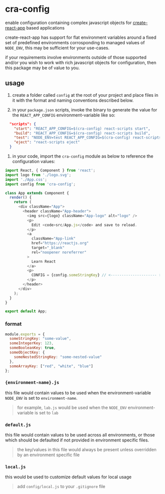 # cra-config

enable configuration containing complex javascript objects for [create-react-app](https://facebook.github.io/create-react-app/) based applications

create-react-app has support for flat environment variables around a fixed set of predefined environments corrosponding to managed values of `NODE_ENV`, this may be sufficient for your use-cases.

if your requirements involve environments outside of those supported and/or you wish to work with rich javascript objects for configuration, then this package may be of value to you.

## usage

1. create a folder called `config` at the root of your project and place files in it with the format and naming conventions described below.

1. in your `package.json` scripts, invoke the binary to generate the value for the `REACT_APP_CONFIG` environment-variable like so:

```json
  "scripts": {
    "start": "REACT_APP_CONFIG=$(cra-config) react-scripts start",
    "build": "REACT_APP_CONFIG=$(cra-config) react-scripts build",
    "test": "NODE_ENV=test REACT_APP_CONFIG=$(cra-config) react-scripts test",
    "eject": "react-scripts eject"
  }
```

1. in your code, import the `cra-config` module as below to reference the configuration values:

```js
import React, { Component } from 'react';
import logo from './logo.svg';
import './App.css';
import config from 'cra-config';

class App extends Component {
  render() {
    return (
      <div className="App">
        <header className="App-header">
          <img src={logo} className="App-logo" alt="logo" />
          <p>
            Edit <code>src/App.js</code> and save to reload.
          </p>
          <a
            className="App-link"
            href="https://reactjs.org"
            target="_blank"
            rel="noopener noreferrer"
          >
            Learn React
          </a>
          <p>
            CONFIG = {config.someStringKey} // <--------------------- ta-dah!
          </p>
        </header>
      </div>
    );
  }
}

export default App;
```

### format

```js
module.exports = {
  someStringKey: "some-value",
  someIntegerKey: 123,
  someBooleanKey: true,
  someObjectKey: {
    someNestedStringKey: "some-nested-value"
  },
  someArrayKey: ["red", "white", "blue"]
};
```

### `{environment-name}.js`

this file would contain values to be used when the environment-variable `NODE_ENV` is set to `environment-name`.

> for example, `lab.js` would be used when the `NODE_ENV` environment-variable is set to `lab`

### `default.js`

this file would contain values to be used across all environments, or those which should be defaulted if not provided in environment specific files.

> the key/values in this file would always be present unless overridden by an environment specific file

### `local.js`

this would be used to customize default values for local usage

> add `config/local.js` to your `.gitignore` file
